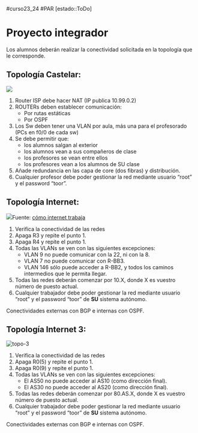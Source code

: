 #curso23_24 #PAR [estado::ToDo]

# Proyecto integrador
Los alumnos deberán realizar la conectividad solicitada en la topología que le corresponde.

## Topología Castelar:
![](privadas/par/assets/u8-mapa-instituto.png)
1. Router ISP debe hacer NAT (IP publica 10.99.0.2)  
2. ROUTERs deben establecer comunicación:  
   + Por rutas estáticas
   + Por OSPF  
3. Los Sw deben tener una VLAN por aula, más una para el profesorado (PCs en f0/0 de cada sw)  
4. Se debe permitir que:
   + los alumnos salgan al exterior
   + los alumnos vean a sus compañeros de clase
   + los profesores se vean entre ellos
   + los profesores vean a los alumnos de SU clase
5. Añade redundancia en las capa de core (dos fibras) y distribución.
6. Cualquier profesor debe poder gestionar la red mediante usuario “root” y el password “toor”.

   
## Topología Internet:
![](privadas/par/assets/topo-internet.png)Fuente: [cómo internet trabaja](https://howdoesinternetwork.com/2013/gns3-topology-ine-workbook)

1. Verifica la conectividad de las redes
2. Apaga R3 y repite el punto 1.
3. Apaga R4 y repite el punto 1.
4. Todas las VLANs se ven con las siguientes excepciones:
   + VLAN 9 no puede comunicar con la 22, ni con la 8.
   + VLAN 7 no puede comunicar con R-BB3.
   + VLAN 146 sólo puede acceder a R-BB2, y todos los caminos intermedios que le permita llegar.
5. Todas las redes deberán comenzar por 10.X, donde X es vuestro número de puesto actual.
6. Cualquier trabajador debe poder gestionar la red mediante usuario “root” y el password “toor” de **SU** sistema autónomo.

Conectividades externas con BGP e internas con OSPF.


## Topología Internet 3:
![topo-3](privadas/par/assets/topo-internet-3.png)
1. Verifica la conectividad de las redes
2. Apaga R0(5) y repite el punto 1.
3. Apaga R0(9) y repite el punto 1.
4. Todas las VLANs se ven con las siguientes excepciones:
   + El AS50 no puede acceder al AS10 (como dirección final).
   + El AS30 no puede acceder al AS20 (como dirección final).
5. Todas las redes deberán comenzar por 80.AS.X, donde X es vuestro número de puesto actual.
6. Cualquier trabajador debe poder gestionar la red mediante usuario “root” y el password “toor” de **SU** sistema autónomo.

Conectividades externas con BGP e internas con OSPF.